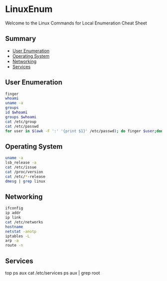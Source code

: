 # LinuxEnum
Welcome to the Linux Commands for Local Enumeration Cheat Sheet


## Summary

* [User Enumeration](#userenumeration)
* [Operating System](#operatingsystem)
* [Networking](#network)
* [Services](#services)






## User Enumeration

```bash
finger
whoami
uname -a
groups
id $whoami
groups $whoami
cat /etc/group
cat /etc/passwd
for user in $(awk -F ':' '{print $1}' /etc/passwd); do finger $user;done |grep Shell  2>/dev/null
```

## Operating System

```bash
uname -a
lsb_release -a
cat /etc/issue  
cat /proc/version
cat /etc/*-release
dmesg | grep linux 
```


## Networking

```bash
ifconfig
ip addr
ip link
cat /etc/networks 
hostname
netstat -anotp
iptables -L
arp -a
route -n
```
## Services
top
ps aux
cat /etc/services
ps aux | grep root
